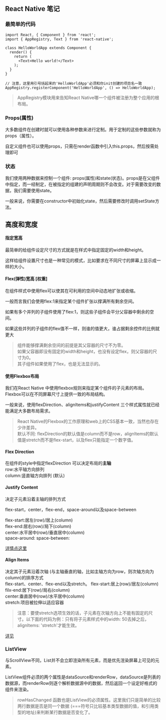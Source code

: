 ## React Native 笔记 ##

### 最简单的代码 ###

	import React, { Component } from 'react';
	import { AppRegistry, Text } from 'react-native';
	
	class HelloWorldApp extends Component {
	  render() {
	    return (
	      <Text>Hello world!</Text>
	    );
	  }
	}
	
	// 注意，这里用引号括起来的'HelloWorldApp'必须和你init创建的项目名一致
	AppRegistry.registerComponent('HelloWorldApp', () => HelloWorldApp);


> AppRegistry模块用来告知React Native哪一个组件被注册为整个应用的根布局。  

### Props(属性) ###

大多数组件在创建时就可以使用各种参数来进行定制。用于定制的这些参数就称为props（属性）。  

自定义组件也可以使用props，只需在render函数中引入this.props，然后按需处理即可  

### 状态 ###
我们使用两种数据来控制一个组件: props(属性)和state(状态)。props是在父组件中指定，而一经制定，在被指定的组建的声明周期则不会改变。对于需要改变的数据，我们需要使用state。  

一般来说，你需要在constructor中初始化state，然后需要修改时调用setState方法。  

## 高度和宽度 ##

#### 指定宽高 ####
最简单的给组件设定尺寸的方式就是在样式中指定固定的width和height。  

这样给组件设置尺寸也是一种常见的模式，比如要求在不同尺寸的屏幕上显示成一样的大小。  

#### Flex(弹性)宽高 [权重] ####
在组件样式中使用flex可以使其在可利用的空间中动态地扩张或收缩。  

一般而言我们会使用flex:1来指定某个组件扩张以撑满所有剩余空间。    

如果有多个并列的子组件使用了flex:1，则这些子组件会平分父容器中剩余的空间。  

如果这些并列的子组件的flex值不一样，则谁的值更大，谁占据剩余控件的比例就更大  

> 组件能够撑满剩余空间的前提是其父容器的尺寸不为零。  
> 如果父容器即没有固定的width和height，也没有设定flex，则父容器的尺寸为0。  
> 其子组件如果使用了flex，也是无法显示的。  

#### 使用Flexbox布局 ####

我们在React Native 中使用flexbox规则来指定某个组件的子元素的布局。Flexbox可以在不同屏幕尺寸上提供一致的布局结构。  

一般来说，使用flexDirection、alignItems和justifyContent 三个样式属性就已经能满足大多数布局需求。  

> React Native的Flexbox的工作原理和web上的CSS基本一致，当然也存在少许差异。  
> 默认不同: flexDirection的默认值是column而不是row，alignItems的默认值是stretch而不是flex-start，以及flex只能指定一个数字值。

#### Flex Direction ####

在组件的style中指定flexDirection 可以决定布局的**主轴**  
row:水平轴方向排列  
column:竖直轴方向排列 (默认)  

#### Justify Content ####
决定子元素沿着主轴的排列方式  

flex-start，center，flex-end，space-around以及space-between  

flex-start:居左(row)/居上(column)  
flex-end:居右(row)/局下(column)  
center:水平居中(row)/垂直居中(column)  
space-around:
space-between:  

[详情点这里](http://sources.ikeepstudying.com/flexbox/justify-content.html)  

#### Align Items ####
决定其子元素沿着次轴 (与主轴垂直的轴，比如主轴方向为row，则次轴方向为column)的排序方式  
flex-start、center、flex-end以及stretch。
flex-start:居上(row)/居左(column)  
filx-end:居下(row)/局右(column)  
center:垂直居中(row)/水平居中(column)  
stretch:项目被拉伸以适应容器

> 注意：要使stretch选项生效的话，子元素在次轴方向上不能有固定的尺寸。以下面的代码为例：只有将子元素样式中的width: 50去掉之后，alignItems: 'stretch'才能生效。

[详见](http://www.runoob.com/cssref/css3-pr-align-items.html)  

### ListView ###
与ScrollView不同，List并不会立即渲染所有元素，而是优先渲染屏幕上可见的元素。  

ListView组件必须的两个属性是dataSource和renderRow，dataSource是列表的数据源，而renderRow则逐个解析数据源中的数据，然后返回一个设定好格式的组件来渲染。  

> rowHasChanged 函数也是ListView的必须属性。这里我们只是简单的比较两行数据是否是同一个数据 (===符号只比较基本类型数据的值，和引用类型的地址)来判断某行数据是否变化了。  

